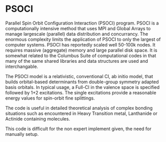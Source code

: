 # PSOCI
Parallel Spin Orbit Configuration Interaction (PSOCI) program. 
PSOCI is a computationally intensive method that uses MPI and Global Arrays to manage 
largescale (parallel) data distribution and concurrancy. The enormous complexity limits 
the application of PSOCI to only the largest of computer systems. PSOCI has reportedly scaled well
50-100k nodes. It requires massive (aggregate) memory and large parallel disk space. It is somewhat related 
to the Columbus Suite of computational codes in that many of the same shared libraries and data structures are used
and interchangable.

The PSOCI model is a relativistic, conventional CI, ab initio model, that builds orbital-based determinants 
from double-group symmetry adapted basis orbitals. In typical usage, a Full-CI in the valence space is specified followed by 1+2 excitations.
The single excitations provide a reasonable energy values for spin-orbit fine splittings.

The code is useful in detailed theoretical analysis of complex bonding situations such as encountered 
in Heavy Transition metal, Lanthanide or Actinide containing molecules.

This code is difficult for the non expert implement given, the need for manually setup.
